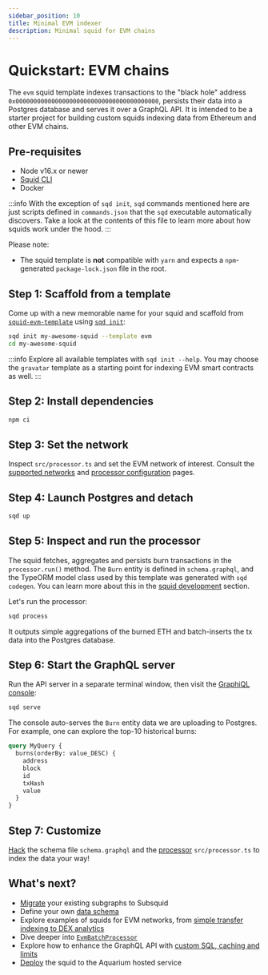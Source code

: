 ```yaml
---
sidebar_position: 10
title: Minimal EVM indexer
description: Minimal squid for EVM chains
---
```


# Quickstart: EVM chains

The `evm` squid template indexes transactions to the "black hole" address `0x0000000000000000000000000000000000000000`, persists their data into a Postgres database and serves it over a GraphQL API. It is intended to be a starter project for building custom squids indexing data from Ethereum and other EVM chains.

## Pre-requisites

- Node v16.x or newer
- [Squid CLI](/squid-cli/installation)
- Docker

:::info
With the exception of `sqd init`, `sqd` commands mentioned here are just scripts defined in `commands.json` that the `sqd` executable automatically discovers. Take a look at the contents of this file to learn more about how squids work under the hood.
:::

Please note:
- The squid template is **not** compatible with `yarn` and expects a `npm`-generated `package-lock.json` file in the root.

## Step 1: Scaffold from a template

Come up with a new memorable name for your squid and scaffold from [`squid-evm-template`](https://github.com/subsquid/squid-evm-template)
using [`sqd init`](/squid-cli/init):

```bash
sqd init my-awesome-squid --template evm
cd my-awesome-squid
```

:::info
Explore all available templates with `sqd init --help`. You may choose the `gravatar` template as a starting point for indexing EVM smart contracts as well.
:::

##  Step 2: Install dependencies

```bash
npm ci
```

## Step 3: Set the network

Inspect `src/processor.ts` and set the EVM network of interest. Consult the [supported networks](/evm-indexing/supported-networks) and [processor configuration](/evm-indexing/configuration) pages.

## Step 4: Launch Postgres and detach

```bash
sqd up
```

## Step 5: Inspect and run the processor

The squid fetches, aggregates and persists burn transactions in the `processor.run()` method. The `Burn` entity is defined in `schema.graphql`, and the TypeORM model class used by this template was generated with `sqd codegen`. You can learn more about this in the [squid development](/basics/squid-development) section.
 
Let's run the processor:
```bash
sqd process
```

It outputs simple aggregations of the burned ETH and batch-inserts the tx data into the Postgres database.

## Step 6: Start the GraphQL server

Run the API server in a separate terminal window, then visit the [GraphiQL console](http://localhost:4350/graphql):
```bash
sqd serve
```
The console auto-serves the `Burn` entity data we are uploading to Postgres. For example, one can explore the top-10 historical burns:

```graphql
query MyQuery {
  burns(orderBy: value_DESC) {
    address
    block
    id
    txHash
    value
  }
}
```

## Step 7: Customize

[Hack](/basics/schema-file) the schema file `schema.graphql` and the [processor](/evm-indexing) `src/processor.ts` to index the data your way!

## What's next?

- [Migrate](/migrate/migrate-subgraph) your existing subgraphs to Subsquid
- Define your own [data schema](/basics/schema-file)
- Explore examples of squids for EVM networks, from [simple transfer indexing to DEX analytics](/examples/evm)
- Dive deeper into [`EvmBatchProcessor`](/evm-indexing)
- Explore how to enhance the GraphQL API with [custom SQL, caching and limits](/graphql-api)
- [Deploy](/deploy-squid) the squid to the Aquarium hosted service
